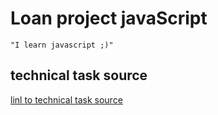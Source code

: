 # Loan project javaScript

    "I learn javascript ;)"

## technical task source

[linl to technical task source](https://docs.google.com/document/d/1CjrqmuO8sdrEL8XbQjfSsK4_kcnxD_xAnoCUR66RwVA/edit)
